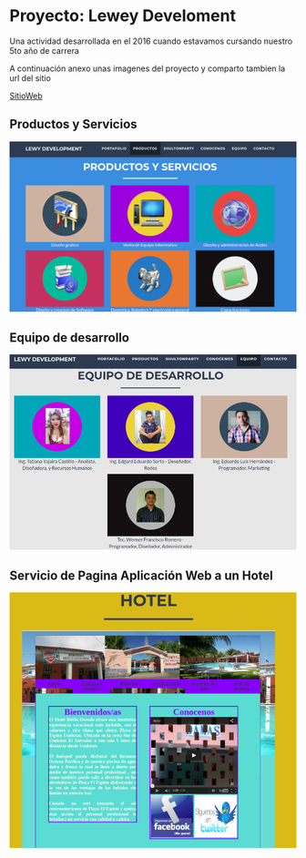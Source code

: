 # Proyecto: Lewey Develoment

Una actividad desarrollada en el 2016 cuando estavamos cursando nuestro 5to año de carrera

A continuación anexo unas imagenes del proyecto y comparto tambien la url del sitio

[SitioWeb](http://wernerromero.github.io/lewy_development/)

## Productos y Servicios
![Productos y Servicios](img/productosYservicios.png)

## Equipo de desarrollo
![EquipoDesarrollo](img/DevTeams.png)

## Servicio de Pagina Aplicación Web a un Hotel
![Servicio](img/servicio.png)
